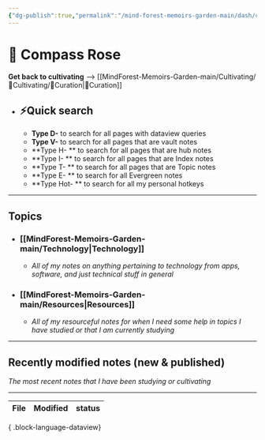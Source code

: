 ```yaml
---
{"dg-publish":true,"permalink":"/mind-forest-memoirs-garden-main/dash/compass-rose/"}
---
```



# 🧭   Compass Rose

**Get back to cultivating** --> [[MindForest-Memoirs-Garden-main/Cultivating/🌱Cultivating/🌱Curation\|🌱Curation]]
- ## ⚡️Quick search 

	- **Type D-** to search for all pages with dataview queries 
	- **Type V-** to search for all pages that are vault notes 
	- **Type H- ** to search for all pages that are hub notes 
	- **Type I- ** to search for all pages that are Index notes 
	- **Type T- ** to search for all pages that are Topic notes
	-  **Type E- ** to search for all Evergreen notes
	-  **Type Hot- ** to search for all my personal hotkeys

---
## Topics

- ### [[MindForest-Memoirs-Garden-main/Technology\|Technology]]
	- *All of my notes on anything pertaining to technology from apps, software, and just technical stuff in general*
- ### [[MindForest-Memoirs-Garden-main/Resources\|Resources]]
	- *All of my resourceful notes for when I need some help in topics I have studied or that I am currently studying*


---
## Recently modified notes (new & published)
*The most recent notes that I have been studying or cultivating*

---
| File | Modified | status |
| ---- | -------- | ------ |

{ .block-language-dataview}